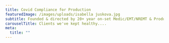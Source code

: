 ```yaml
---
title: Covid Compliance for Production
featuredImage: /images/uploads/isabella juskova.jpg
subtitle: Founded & directed by 20+ year on-set Medic/EMT/NREMT & Producer/PM
carouselTitle: Clients we've kept healthy....
meta:
  title: ""
---
```

